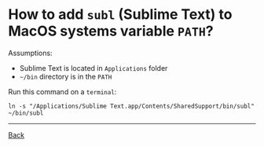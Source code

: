# How to add `subl` (Sublime Text) to MacOS systems variable `PATH`?
Assumptions:  
- Sublime Text is located in `Applications` folder
- `~/bin` directory is in the `PATH`

Run this command on a `terminal`:
```
ln -s "/Applications/Sublime Text.app/Contents/SharedSupport/bin/subl" ~/bin/subl
```
---
[Back](../README.md)
